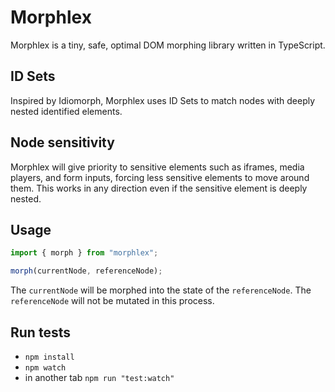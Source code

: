 # Morphlex

Morphlex is a tiny, safe, optimal DOM morphing library written in TypeScript.

## ID Sets

Inspired by Idiomorph, Morphlex uses ID Sets to match nodes with deeply nested identified elements.

## Node sensitivity

Morphlex will give priority to sensitive elements such as iframes, media players, and form inputs, forcing less sensitive elements to move around them. This works in any direction even if the sensitive element is deeply nested.

## Usage

```javascript
import { morph } from "morphlex";

morph(currentNode, referenceNode);
```

The `currentNode` will be morphed into the state of the `referenceNode`. The `referenceNode` will not be mutated in this process.

## Run tests

- `npm install`
- `npm watch`
- in another tab `npm run "test:watch"`
